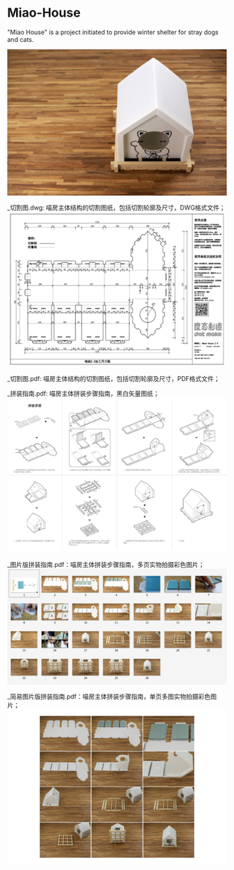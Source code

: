 # Miao-House
"Miao House" is a project initiated to provide winter shelter for stray dogs and cats.

![alt tag](https://github.com/dotmake-bj/Miao-House/blob/master/%E5%96%B5%E6%88%BF.jpg)

_切割图.dwg: 喵房主体结构的切割图纸，包括切割轮廓及尺寸，DWG格式文件；
![alt tag](https://github.com/dotmake-bj/Miao-House/blob/master/%E5%88%87%E5%89%B2%E5%9B%BE.jpg)

_切割图.pdf: 喵房主体结构的切割图纸，包括切割轮廓及尺寸，PDF格式文件；

_拼装指南.pdf: 喵房主体拼装步骤指南，黑白矢量图纸；
![alt tag](https://github.com/dotmake-bj/Miao-House/blob/master/%E6%8B%BC%E8%A3%85%E6%8C%87%E5%8D%97.jpg)

_图片版拼装指南.pdf：喵房主体拼装步骤指南，多页实物拍摄彩色图片；
![alt tag](https://github.com/dotmake-bj/Miao-House/blob/master/%E5%9B%BE%E7%89%87%E7%89%88%E6%8B%BC%E8%A3%85%E6%8C%87%E5%8D%97.jpg)

_简易图片版拼装指南.pdf：喵房主体拼装步骤指南，单页多图实物拍摄彩色图片；
![alt tag](https://github.com/dotmake-bj/Miao-House/blob/master/%E7%AE%80%E6%98%93%E5%9B%BE%E7%89%87%E7%89%88%E6%8B%BC%E8%A3%85%E6%8C%87%E5%8D%97.jpg)

